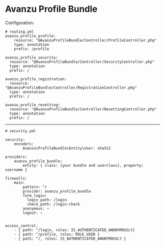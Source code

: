 Avanzu Profile Bundle 
=====================

Configuration: 

    # routing.yml 
    avanzu_profile_profile: 
        resource: "@AvanzuProfileBundle/Controller/ProfileController.php"
        type: annotation
        prefix: /profile

    avanzu_profile_security: 
      resource: "@AvanzuProfileBundle/Controller/SecurityController.php"
      type: annotation
      prefix: /

    avanzu_profile_registration: 
      resource: "@AvanzuProfileBundle/Controller/RegistrationController.php"
      type: annotation
      prefix: /

    avanzu_profile_resetting: 
      resource: "@AvanzuProfileBundle/Controller/ResettingController.php"
      type: annotation
      prefix: /

----------------------------------------------

    # security.yml
    
    security:
        encoders:
            Avanzu\ProfileBundle\Entity\User: sha512

    providers:
        avanzu_profile_bundle:
            entity: { class: [your bundle and userclass], property: username }

    firewalls:
        main:
            pattern: ^/
            provider: avanzu_profile_bundle
            form_login: 
              login_path: /login
              check_path: /login-check
            anonymous: ~
            logout: ~


    access_control:
        - { path: ^/login, roles: IS_AUTHENTICATED_ANONYMOUSLY}
        - { path: ^/profile, roles: ROLE_USER }
        - { path: ^/, roles: IS_AUTHENTICATED_ANONYMOUSLY }        